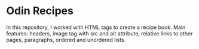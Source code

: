 
# Odin Recipes

In this repository, I worked with HTML tags to create a recipe book. Main features: headers, image tag with src and alt attribute, relative links to other pages, paragraphs, ordered and unordered lists.